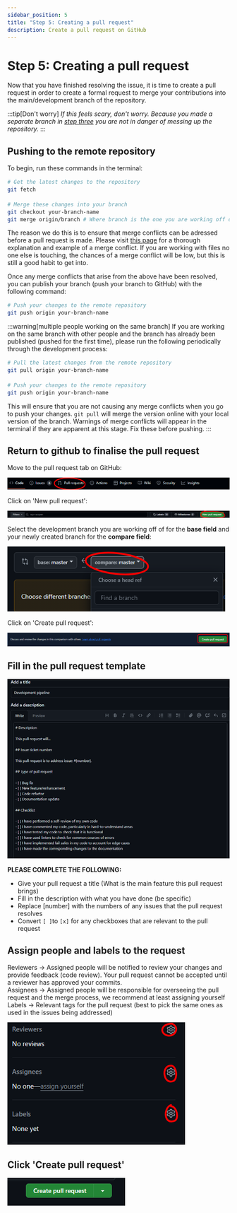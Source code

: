 ```yaml
---
sidebar_position: 5
title: "Step 5: Creating a pull request"
description: Create a pull request on GitHub
---
```


# Step 5: Creating a pull request

Now that you have finished resolving the issue, it is time to create a pull request in order to create a formal request to merge your contributions into the main/development branch of the repository.

:::tip[Don't worry]
*If this feels scary, don't worry. Because you made a separate branch in [step three](./Creating-new-branch.md) you are not in danger of messing up the repository.*
:::

## Pushing to the remote repository

To begin, run these commands in the terminal:

```bash
# Get the latest changes to the repository
git fetch

# Merge these changes into your branch
git checkout your-branch-name
git merge origin/branch # Where branch is the one you are working off of
```

The reason we do this is to ensure that merge conflicts can be adressed before a pull request is made. Please visit [this page](/Developer-information/merge-conflicts.md) for a thorough explanation and example of a merge conflict. If you are working with files no one else is touching, the chances of a merge conflict will be low, but this is still a good habit to get into.

Once any merge conflicts that arise from the above have been resolved, you can publish your branch (push your branch to GitHub) with the following command:

```bash
# Push your changes to the remote repository
git push origin your-branch-name
```

:::warning[multiple people working on the same branch]
If you are working on the same branch with other people and the branch has already been published (pushed for the first time), please run the following periodically through the development process:

```bash
# Pull the latest changes from the remote repository
git pull origin your-branch-name

# Push your changes to the remote repository
git push origin your-branch-name
```

This will ensure that you are not causing any merge conflicts when you go to push your changes. `git pull` will merge the version online with your local version of the branch. Warnings of merge conflicts will appear in the terminal if they are apparent at this stage. Fix these before pushing.
:::

## Return to github to finalise the pull request

Move to the pull request tab on GitHub:

![Screenshot of the location of pull requests](/development-pipeline/pull-request-location.png)

Click on 'New pull request':

![Screenshot of the location of pull request button](/development-pipeline/pull-request-button.png)

Select the development branch you are working off of for the **base field** and your newly created branch for the **compare field**:

![Screenshot of the compare and base](/development-pipeline/pull-request-branch-selection.png)

Click on 'Create pull request':

![Screenshot of the create pull request button](/development-pipeline/create-pull-request-button.png)

## Fill in the pull request template

![Screenshot of the pull request template](/development-pipeline/pull-request-template-boxes.png)

**PLEASE COMPLETE THE FOLLOWING:**

- Give your pull request a title (What is the main feature this pull request brings)
- Fill in the description with what you have done (be specific)
- Replace [number] with the numbers of any issues that the pull request resolves
- Convert `[ ]`to `[x]` for any checkboxes that are relevant to the pull request

## Assign people and labels to the request

Reviewers -> Assigned people will be notified to review your changes and provide feedback (code review). Your pull request cannot be accepted until a reviewer has approved your commits.
\
Assignees -> Assigned people will be responsible for overseeing the pull request and the merge process, we recommend at least assigning yourself
\
Labels -> Relevant tags for the pull request (best to pick the same ones as used in the issues being addressed)

![Screenshot of applying labels](/development-pipeline/assign-labels-pull-request.png)

## Click 'Create pull request'

![Screenshot of create pull request button](/development-pipeline/create-pull-request.png)
